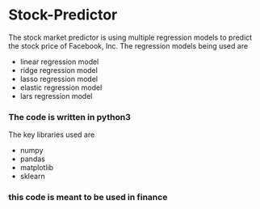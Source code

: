 # Stock-Predictor
The stock market predictor is using multiple regression models to predict the stock price of Facebook, Inc. 
The regression models being used are
- linear regression model
- ridge regression model
- lasso regression model
- elastic regression model
- lars regression model

### The code is written in python3

The key libraries used are
- numpy
- pandas
- matplotlib
- sklearn

### this code is meant to be used in finance 
